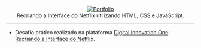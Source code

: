 <p align="center">
  <a href="https://netflix-clone-dio.netlify.app/" target="_blank">
    <img 
         src="https://i.imgur.com/QwNjA7a.jpg" 
         alt="Portfolio" 
    />
  </a>
  <br />
  Recriando a Interface do Netflix utilizando HTML, CSS e JavaScript.
</p>

<hr />

- Desafio prático realizado na plataforma [Digital Innovation One](https://web.digitalinnovation.one/home "Digital Innovation One"): [Recriando a Interface do Netflix](https://web.digitalinnovation.one/lab/recriando-a-interface-do-netflix/learning/2069ecdf-36d6-4ad7-87fd-dab5632e722e "Recriando a Interface do Netflix").
